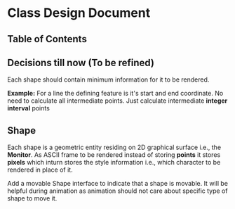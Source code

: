 # Class Design Document

## Table of Contents

## Decisions till now (To be refined)
Each shape should contain minimum information for it to be rendered.

**Example:**
For a line the defining feature is it's start and end coordinate. No need to calculate all intermediate points. Just calculate intermediate **integer interval** points

## Shape
Each shape is a geometric entity residing on 2D graphical surface i.e., the **Monitor**. As ASCII frame to be rendered instead of storing **points** it stores **pixels** which inturn stores the style information i.e., which character to be rendered in place of it.

Add a movable Shape interface to indicate that a shape is movable. It will be helpful during animation as animation should not care about specific type of shape to move it.

<!-- TODO: Check the design -->
